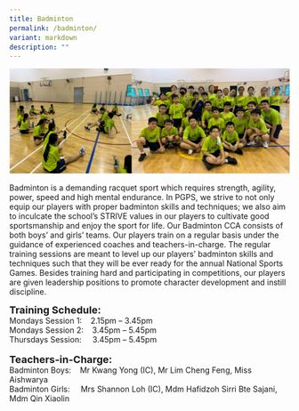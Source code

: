 ```yaml
---
title: Badminton
permalink: /badminton/
variant: markdown
description: ""
---
```

<img src="/images/Badminton_2024.jpg">

Badminton is a demanding racquet sport which requires strength, agility, power, speed and high mental endurance.  In PGPS, we strive to not only equip our players with proper badminton skills and techniques; we also aim to inculcate the school’s STRIVE values in our players to cultivate good sportsmanship and enjoy the sport for life.
Our Badminton CCA consists of both boys’ and girls’ teams.  Our players train on a regular basis under the guidance of experienced coaches and teachers-in-charge.  The regular training sessions are meant to level up our players’ badminton skills and techniques such that they will be ever ready for the annual National Sports Games.
Besides training hard and participating in competitions, our players are given leadership positions to promote character development and instill discipline.  


**<font size="4">Training Schedule:</font>** <br>
Mondays Session 1:&nbsp;&nbsp; &nbsp;2.15pm – 3.45pm<br>
Mondays Session 2:&nbsp;&nbsp; &nbsp;3.45pm – 5.45pm <br>
Thursdays Session:&nbsp;&nbsp; &nbsp;&nbsp;3.45pm – 5.45pm
<br>
<br>
**<font size="4">Teachers-in-Charge:</font>** <br>
Badminton Boys:&nbsp;&nbsp; &nbsp;Mr Kwang Yong (IC), Mr Lim Cheng Feng, Miss Aishwarya<br>
Badminton Girls: &nbsp;&nbsp; &nbsp;Mrs Shannon Loh (IC), Mdm Hafidzoh Sirri Bte Sajani, Mdm Qin Xiaolin <br>